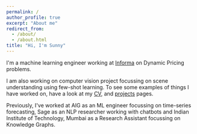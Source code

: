 ```yaml
---
permalink: /
author_profile: true
excerpt: "About me"
redirect_from: 
  - /about/
  - /about.html
title: "Hi, I'm Sunny"
---
```


I'm a machine learning engineer working at [Informa](https://www.informamarkets.com/en/home.html) on Dynamic Pricing problems. 

I am also working on computer vision project focussing on scene understanding using few-shot learning. To see some examples of things I have worked on, have a look at my [CV](/cv), and [projects](/projects) pages.

Previously, I've worked at AIG as an ML engineer focussing on time-series forecasting, Sage as an NLP researcher working with chatbots and Indian Institute of Technology, Mumbai as a Research Assistant focussing on Knowledge Graphs.
